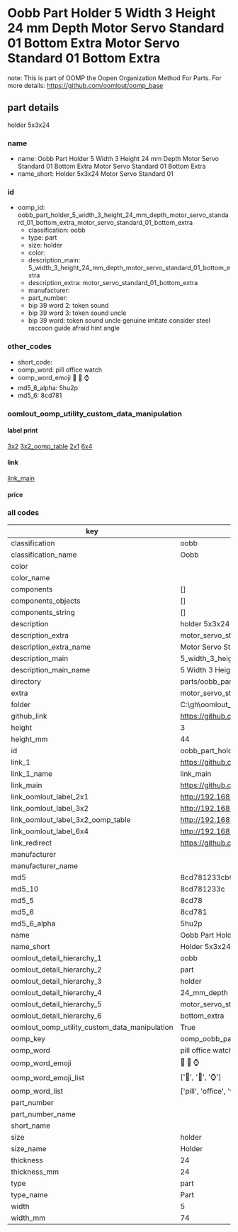 # Oobb Part Holder 5 Width 3 Height 24 mm Depth Motor Servo Standard 01 Bottom Extra Motor Servo Standard 01 Bottom Extra  

note: This is part of OOMP the Oopen Organization Method For Parts. For more details: https://github.com/oomlout/oomp_base

##  part details
  



holder 5x3x24



### name
* name: Oobb Part Holder 5 Width 3 Height 24 mm Depth Motor Servo Standard 01 Bottom Extra Motor Servo Standard 01 Bottom Extra
* name_short: Holder 5x3x24 Motor Servo Standard 01
### id
* oomp_id: oobb_part_holder_5_width_3_height_24_mm_depth_motor_servo_standard_01_bottom_extra_motor_servo_standard_01_bottom_extra
  * classification: oobb
  * type: part
  * size: holder
  * color: 
  * description_main: 5_width_3_height_24_mm_depth_motor_servo_standard_01_bottom_extra
  * description_extra: motor_servo_standard_01_bottom_extra
  * manufacturer: 
  * part_number: 
  * bip 39 word 2: token sound
  * bip 39 word 3: token sound uncle
  * bip 39 word: token sound uncle genuine imitate consider steel raccoon guide afraid hint angle

### other_codes
* short_code: 
* oomp_word: pill office watch
* oomp_word_emoji :pill: :office: :watch:
* md5_6_alpha: 5hu2p
* md5_6: 8cd781






### oomlout_oomp_utility_custom_data_manipulation
#### label print
[3x2](http://192.168.1.245:1112/?label=oomp%205hu2p)
[3x2_oomp_table](http://192.168.1.108:1112/?label=oomp%205hu2p)
[2x1](http://192.168.1.242:1112/?label=oomp%205hu2p)
[6x4](http://192.168.1.55:1112/?label=oomp%205hu2p)    

#### link

[link_main](https://github.com/oomlout/oomlout_oobb_version_4_generated_parts/tree/main/navigation_oomp/oobb/part/holder/5_width_3_height_24_mm_depth_motor_servo_standard_01_bottom_extra/motor_servo_standard_01_bottom_extra/part)                              

#### price







### all codes 
| key | value |  
| --- | --- |  
| classification | oobb |  
| classification_name | Oobb |  
| color |  |  
| color_name |  |  
| components | [] |  
| components_objects | [] |  
| components_string | [] |  
| description | holder 5x3x24 |  
| description_extra | motor_servo_standard_01_bottom_extra |  
| description_extra_name | Motor Servo Standard 01 Bottom Extra |  
| description_main | 5_width_3_height_24_mm_depth_motor_servo_standard_01_bottom_extra |  
| description_main_name | 5 Width 3 Height 24 mm Depth Motor Servo Standard 01 Bottom Extra |  
| directory | parts/oobb_part_holder_5_width_3_height_24_mm_depth_motor_servo_standard_01_bottom_extra_motor_servo_standard_01_bottom_extra |  
| extra | motor_servo_standard_01_bottom |  
| folder | C:\gh\oomlout_oobb_version_4_generated_parts\parts\oobb_part_holder_5_width_3_height_24_mm_depth_motor_servo_standard_01_bottom_extra_motor_servo_standard_01_bottom_extra |  
| github_link | https://github.com/oomlout/oomlout_oomp_part_src/tree/main/parts/oobb_part_holder_5_width_3_height_24_mm_depth_motor_servo_standard_01_bottom_extra_motor_servo_standard_01_bottom_extra |  
| height | 3 |  
| height_mm | 44 |  
| id | oobb_part_holder_5_width_3_height_24_mm_depth_motor_servo_standard_01_bottom_extra_motor_servo_standard_01_bottom_extra |  
| link_1 | https://github.com/oomlout/oomlout_oobb_version_4_generated_parts/tree/main/navigation_oomp/oobb/part/holder/5_width_3_height_24_mm_depth_motor_servo_standard_01_bottom_extra/motor_servo_standard_01_bottom_extra/part |  
| link_1_name | link_main |  
| link_main | https://github.com/oomlout/oomlout_oobb_version_4_generated_parts/tree/main/navigation_oomp/oobb/part/holder/5_width_3_height_24_mm_depth_motor_servo_standard_01_bottom_extra/motor_servo_standard_01_bottom_extra/part |  
| link_oomlout_label_2x1 | http://192.168.1.242:1112/?label=oomp%205hu2p |  
| link_oomlout_label_3x2 | http://192.168.1.245:1112/?label=oomp%205hu2p |  
| link_oomlout_label_3x2_oomp_table | http://192.168.1.108:1112/?label=oomp%205hu2p |  
| link_oomlout_label_6x4 | http://192.168.1.55:1112/?label=oomp%205hu2p |  
| link_redirect | https://github.com/oomlout/oomlout_oobb_version_4_generated_parts/tree/main/parts/oobb_holder_05_03_24_ex_motor_servo_standard_01_bottom |  
| manufacturer |  |  
| manufacturer_name |  |  
| md5 | 8cd781233cb05aa4bd38b615d933f71f |  
| md5_10 | 8cd781233c |  
| md5_5 | 8cd78 |  
| md5_6 | 8cd781 |  
| md5_6_alpha | 5hu2p |  
| name | Oobb Part Holder 5 Width 3 Height 24 mm Depth Motor Servo Standard 01 Bottom Extra Motor Servo Standard 01 Bottom Extra |  
| name_short | Holder 5x3x24 Motor Servo Standard 01 |  
| oomlout_detail_hierarchy_1 | oobb |  
| oomlout_detail_hierarchy_2 | part |  
| oomlout_detail_hierarchy_3 | holder |  
| oomlout_detail_hierarchy_4 | 24_mm_depth |  
| oomlout_detail_hierarchy_5 | motor_servo_standard_01 |  
| oomlout_detail_hierarchy_6 | bottom_extra |  
| oomlout_oomp_utility_custom_data_manipulation | True |  
| oomp_key | oomp_oobb_part_holder_5_width_3_height_24_mm_depth_motor_servo_standard_01_bottom_extra_motor_servo_standard_01_bottom_extra |  
| oomp_word | pill office watch |  
| oomp_word_emoji | :pill: :office: :watch: |  
| oomp_word_emoji_list | [':pill:', ':office:', ':watch:'] |  
| oomp_word_list | ['pill', 'office', 'watch'] |  
| part_number |  |  
| part_number_name |  |  
| short_name |  |  
| size | holder |  
| size_name | Holder |  
| thickness | 24 |  
| thickness_mm | 24 |  
| type | part |  
| type_name | Part |  
| width | 5 |  
| width_mm | 74 |  
